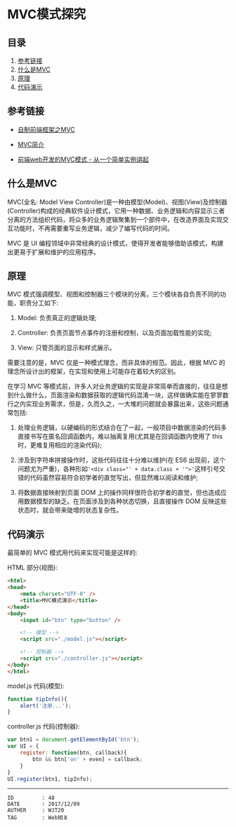 
# MVC模式探究 #

## 目录 ##

1. [参考链接](#href1)
2. [什么是MVC](#href2)
3. [原理](#href3)
4. [代码演示](#href4)

## <a name="href1">参考链接</a> ##

- [自制前端框架之MVC](http://ewind.us/2017/nano-mvc/)

- [MVC简介](https://www.cnblogs.com/diyunfei/p/6752618.html)

- [前端web开发的MVC模式 - 从一个简单实例讲起](http://blog.csdn.net/guoyankun/article/details/19335065)

## <a name="href2">什么是MVC</a> ##

MVC(全名: Model View Controller)是一种由模型(Model)、视图(View)及控制器(Controller)构成的经典软件设计模式，它用一种数据、业务逻辑和内容显示三者分离的方法组织代码，将众多的业务逻辑聚集到一个部件中，在改造界面及实现交互功能时，不再需要重写业务逻辑，减少了编写代码的时间。

MVC 是 UI 编程领域中非常经典的设计模式，使得开发者能够借助该模式，构建出更易于扩展和维护的应用程序。

## <a name="href3">原理</a> ##

MVC 模式强调模型、视图和控制器三个模块的分离，三个模块各自负责不同的功能，职责分工如下:

1. Model: 负责真正的逻辑处理;

2. Controller: 负责页面节点事件的注册和控制，以及页面加载性能的实现;

3. View: 只管页面的显示和样式展示。

需要注意的是，MVC 仅是一种模式理念，而非具体的规范。因此，根据 MVC 的理念所设计出的框架，在实现和使用上可能存在着较大的区别。

在学习 MVC 等模式前，许多人对业务逻辑的实现是非常简单而直接的，往往是想到什么做什么，页面渲染和数据获取的逻辑代码混淆一块，这样做确实能在寥寥数行之内实现业务需求，但是，久而久之，一大堆的问题就会暴露出来，这些问题通常包括:

1. 处理业务逻辑，以硬编码的形式结合在了一起，一般项目中数据渲染的代码多直接书写在匿名回调函数内，难以抽离复用(尤其是在回调函数内使用了 this 时，更难复用相应的渲染代码);

2. 涉及到字符串拼接操作时，这些代码往往十分难以维护(在 ES6 出现前，这个问题尤为严重)，各种形如`'<div class="' + data.class + '">'`这样引号交错的代码虽然容易符合初学者的直觉写出，但显然难以阅读和维护;

3. 将数据直接映射到页面 DOM 上的操作同样很符合初学者的直觉，但也造成应用数据模型的缺乏。在页面涉及到各种状态切换，且直接操作 DOM 反映这些状态时，就会带来陡增的状态复杂性。

## <a name="href4">代码演示</a> ##

最简单的 MVC 模式用代码来实现可能是这样的:

HTML 部分(视图):

```html
<html>
<head>
    <meta charset="UTF-8" />
    <title>MVC模式演示</title>
</head>
<body>
    <input id="btn" type="button" />

    <!-- 模型 -->
    <script src="./model.js"></script>

    <!-- 控制器 -->
    <script src="./controller.js"></script>
</body>
</html>
```

model.js 代码(模型):

```js
function tipInfo(){
    alert('注册...');
}
```

controller.js 代码(控制器):

```js
var btn1 = document.getElementById('btn');
var UI = {
    register: function(btn, callback){
        btn && btn['on' + even] = callback;
    }
}
UI.register(btn1, tipInfo);
```

---

```
ID         : 48
DATE       : 2017/12/09
AUTHER     : WJT20
TAG        : Web相关
```
